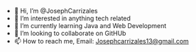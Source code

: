 - 👋 Hi, I’m @JosephCarrizales
- 👀 I’m interested in anything tech related
- 🌱 I’m currently learning Java and Web Development 
- 💞️ I’m looking to collaborate on GitHUb
- 📫 How to reach me, Email: Josephcarrizales13@gmail.com

<!---
JosephCarrizales/JosephCarrizales is a ✨ special ✨ repository because its `README.md` (this file) appears on your GitHub profile.
You can click the Preview link to take a look at your changes.
--->
